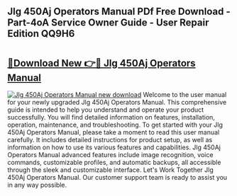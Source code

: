 ## Jlg 450Aj Operators Manual PDf Free Download - Part-4oA Service Owner Guide - User Repair Edition QQ9H6

# <h2><a href="http://cf1198.oget.top/?id=Jlg+450Aj+Operators+Manual">🔗Download New 👉🔴 Jlg 450Aj Operators Manual</a></h2>

[![Jlg 450Aj Operators Manual new download](https://i.imgur.com/5g1atiW.png)](http://cf1198.oget.top/?id=Jlg+450Aj+Operators+Manual)
Welcome to the user manual for your newly upgraded Jlg 450Aj Operators Manual. This comprehensive guide is intended to help you understand and operate your product successfully. You will find detailed information on features, installation, operation, maintenance, and troubleshooting. To get started with your Jlg 450Aj Operators Manual, please take a moment to read this user manual carefully. It includes detailed instructions for product setup, as well as information on how to use its various features and capabilities. Jlg 450Aj Operators Manual advanced features include image recognition, voice commands, customizable profiles, and automatic backups, all accessible through the sleek and customizable interface. Let's Work Together Jlg 450Aj Operators Manual. Our customer support team is ready to assist you in any way possible.
